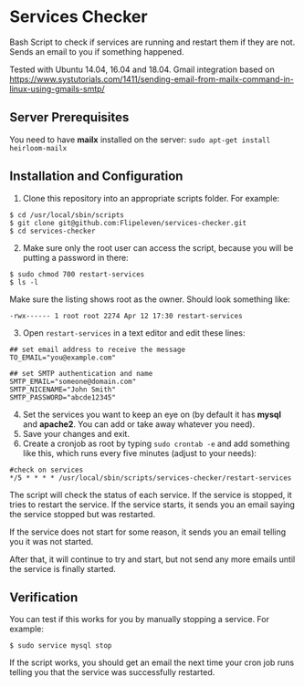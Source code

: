 # Services Checker

Bash Script to check if services are running and restart them if they are not. Sends an email to you if something happened.

Tested with Ubuntu 14.04, 16.04 and 18.04. Gmail integration based on https://www.systutorials.com/1411/sending-email-from-mailx-command-in-linux-using-gmails-smtp/

## Server Prerequisites

You need to have **mailx** installed on the server:
`sudo apt-get install heirloom-mailx`

## Installation and Configuration

1. Clone this repository into an appropriate scripts folder. For example:
```
$ cd /usr/local/sbin/scripts
$ git clone git@github.com:Flipeleven/services-checker.git
$ cd services-checker
```
2. Make sure only the root user can access the script, because you will be putting a password in there:
```
$ sudo chmod 700 restart-services
$ ls -l
```
Make sure the listing shows root as the owner. Should look something like:
```
-rwx------ 1 root root 2274 Apr 12 17:30 restart-services
```

3. Open `restart-services` in a text editor and edit these lines:
```
## set email address to receive the message
TO_EMAIL="you@example.com"

## set SMTP authentication and name
SMTP_EMAIL="someone@domain.com"
SMTP_NICENAME="John Smith"
SMTP_PASSWORD="abcde12345"
```
4. Set the services you want to keep an eye on (by default it has **mysql** and **apache2**. You can add or take away whatever you need).
5. Save your changes and exit.
6. Create a cronjob as root by typing `sudo crontab -e` and add something like this, which runs every five minutes (adjust to your needs):
```
#check on services
*/5 * * * * /usr/local/sbin/scripts/services-checker/restart-services
```

The script will check the status of each service. If the service is stopped, it tries to restart the service. If the service starts, it sends you an email saying the service stopped but was restarted.

If the service does not start for some reason, it sends you an email telling you it was not started.

After that, it will continue to try and start, but not send any more emails until the service is finally started.

## Verification

You can test if this works for you by manually stopping a service. For example:
```
$ sudo service mysql stop
```
If the script works, you should get an email the next time your cron job runs telling you that the service was successfully restarted.